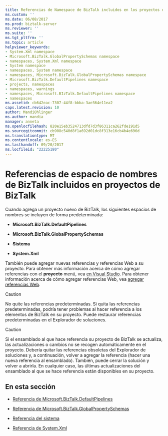 ```yaml
---
title: Referencias de Namespace de BizTalk incluidos en los proyectos de BizTalk | Documentos de Microsoft
ms.custom: ''
ms.date: 06/08/2017
ms.prod: biztalk-server
ms.reviewer: ''
ms.suite: ''
ms.tgt_pltfrm: ''
ms.topic: article
helpviewer_keywords:
- System.Xml namespace
- Microsoft.BizTalk.GlobalPropertySchemas namespace
- namespaces, System.Xml namespace
- System namespace
- namespaces, System namespace
- namespaces, Microsoft.BizTalk.GlobalPropertySchemas namespace
- Microsoft.BizTalk.DefaultPipelines namespace
- projects, namespaces
- namespaces, warnings
- namespaces, Microsoft.BIzTalk.DefaultPipelines namespace
- namespaces
ms.assetid: cb642eac-7307-44f8-bbba-3ae364e11ea2
caps.latest.revision: 10
author: MandiOhlinger
ms.author: mandia
manager: anneta
ms.openlocfilehash: 820e15eb3524713dfd7d3f86311ca262fde191d5
ms.sourcegitcommit: cb908c540d8f1a692d01dc8f313e16cb4b4e696d
ms.translationtype: MT
ms.contentlocale: es-ES
ms.lasthandoff: 09/20/2017
ms.locfileid: "22225180"
---
```

# <a name="about-biztalk-namespace-references-included-in-biztalk-projects"></a>Referencias de espacio de nombres de BizTalk incluidos en proyectos de BizTalk
Cuando agrega un proyecto nuevo de BizTalk, los siguientes espacios de nombres se incluyen de forma predeterminada:  
  
-   **Microsoft.BizTalk.DefaultPipelines**  
  
-   **Microsoft.BizTalk.GlobalPropertySchemas**  
  
-   **Sistema**  
  
-   **System.Xml**  
  
 También puede agregar nuevas referencias y referencias Web a su proyecto. Para obtener más información acerca de cómo agregar referencias con el **proyecto** menú, vea [en Visual Studio](../core/using-visual-studio.md). Para obtener información acerca de cómo agregar referencias Web, vea [agregar referencias Web](../core/adding-web-references.md).  
  
> [!CAUTION]
>  No quite las referencias predeterminadas. Si quita las referencias predeterminadas, podría tener problemas al hacer referencia a los elementos de BizTalk en su proyecto. Puede restaurar referencias predeterminadas en el Explorador de soluciones.  
  
> [!CAUTION]
>  Si el ensamblado al que hace referencia su proyecto de BizTalk se actualiza, las actualizaciones o cambios no se recogen automáticamente en el proyecto. Debería quitar las referencias obsoletas del Explorador de soluciones y, a continuación, volver a agregar la referencia (hacer una nueva referencia al ensamblado). También, puede cerrar la solución y volver a abrirla. En cualquier caso, las últimas actualizaciones del ensamblado al que se hace referencia están disponibles en su proyecto.  
  
## <a name="in-this-section"></a>En esta sección  
  
-   [Referencia de Microsoft.BizTalk.DefaultPipelines](../core/microsoft-biztalk-defaultpipelines-reference.md)  
  
-   [Referencia de Microsoft.BizTalk.GlobalPropertySchemas](../core/microsoft-biztalk-globalpropertyschemas-reference.md)  
  
-   [Referencia del sistema](../core/system-reference.md)  
  
-   [Referencia de System.Xml](../core/system-xml-reference.md)